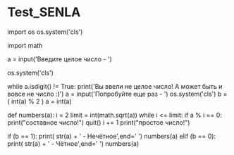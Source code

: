 # Test_SENLA

import os
os.system('cls')

import math

a = input('Введите целое число - ')

os.system('cls')

while a.isdigit() != True:
    print('Вы ввели не целое число! А может быть и вовсе не число :)')
    a = input('Попробуйте еще раз - ')
    os.system('cls')
b = ( int(a) % 2 )
a = int(a)
    
def numbers(a):
    i = 2
    limit = int(math.sqrt(a))
    while i <= limit:
        if a % i == 0:
            print("составное число!")
            quit()
        i += 1
    print("простое число!")
        
if (b == 1):
    print( str(a) + ' - Нечётное',end=' ')
    numbers(a)
elif (b == 0):
    print( str(a) + ' - Чётное',end=' ')
    numbers(a)

